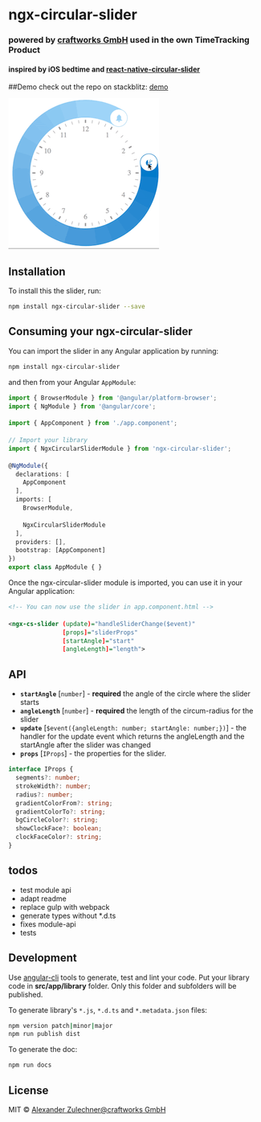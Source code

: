 # ngx-circular-slider
### powered by [craftworks GmbH](https://craftworks.at) used in the own TimeTracking Product
#### inspired by iOS bedtime and [react-native-circular-slider](https://github.com/bgryszko/react-native-circular-slider)

##Demo
check out the repo on stackblitz: [demo](https://stackblitz.com/github/craftworksgmbh/ngx-circular-slider)

![demo-pic](src/assets/slider-demo.gif)

## Installation

To install this the slider, run:

```bash
npm install ngx-circular-slider --save
```

## Consuming your ngx-circular-slider

You can import the slider in any Angular application by running:

```bash
npm install ngx-circular-slider
```

and then from your Angular `AppModule`:

```typescript
import { BrowserModule } from '@angular/platform-browser';
import { NgModule } from '@angular/core';

import { AppComponent } from './app.component';

// Import your library
import { NgxCircularSliderModule } from 'ngx-circular-slider';

@NgModule({
  declarations: [
    AppComponent
  ],
  imports: [
    BrowserModule,

    NgxCircularSliderModule
  ],
  providers: [],
  bootstrap: [AppComponent]
})
export class AppModule { }
```

Once the ngx-circular-slider module is imported, you can use it in your Angular application:

```xml
<!-- You can now use the slider in app.component.html -->

<ngx-cs-slider (update)="handleSliderChange($event)"
               [props]="sliderProps"
               [startAngle]="start"
               [angleLength]="length">
```

## API

* **`startAngle`** [`number`] - **required** the angle of the circle where the slider starts
* **`angleLength`** [`number`] - **required** the length of the circum-radius for the slider
* **`update`** [`$event({angleLength: number; startAngle: number;})`] - the handler for the update event which returns the angleLength and the startAngle after the slider was changed
* **`props`** [`IProps`] - the properties for the slider.
```typescript
interface IProps {
  segments?: number;
  strokeWidth?: number;
  radius?: number;
  gradientColorFrom?: string;
  gradientColorTo?: string;
  bgCircleColor?: string;
  showClockFace?: boolean;
  clockFaceColor?: string;
}
```

## todos
* test module api
* adapt readme
* replace gulp with webpack
* generate types without *.d.ts
* fixes module-api
* tests

## Development

Use [angular-cli](https://github.com/angular/angular-cli) tools to generate, test and lint your code.
Put your library code in **src/app/library** folder. Only this folder and subfolders will be published.

To generate library's `*.js`, `*.d.ts` and `*.metadata.json` files:
```bash
npm version patch|minor|major
npm run publish dist
```

To generate the doc:
```bash
npm run docs
```

## License

MIT © [Alexander Zulechner@craftworks GmbH](mailto:alexander.zulechner@craftworks.at)
